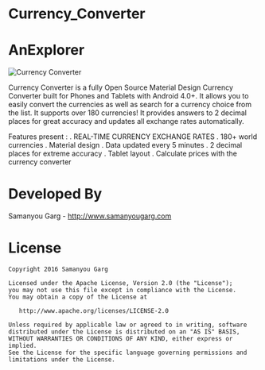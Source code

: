 # Currency_Converter

AnExplorer
==========
![Currency Converter](https://github.com/samanyougarg/Currency_Converter/blob/master/screenshots.png)

Currency Converter is a fully Open Source Material Design Currency Converter built for Phones and Tablets with Android 4.0+. It allows you to easily convert the currencies as well as search for a currency choice from the list. It supports over 180 currencies! It provides answers to 2 decimal places for great accuracy and updates all exchange rates automatically.

Features present :
. REAL-TIME CURRENCY EXCHANGE RATES
. 180+ world currencies
. Material design
. Data updated every 5 minutes
. 2 decimal places for extreme accuracy
. Tablet layout
. Calculate prices with the currency converter

Developed By
============

Samanyou Garg - <http://www.samanyougarg.com>


License
=======

    Copyright 2016 Samanyou Garg

    Licensed under the Apache License, Version 2.0 (the "License");
    you may not use this file except in compliance with the License.
    You may obtain a copy of the License at

       http://www.apache.org/licenses/LICENSE-2.0

    Unless required by applicable law or agreed to in writing, software
    distributed under the License is distributed on an "AS IS" BASIS,
    WITHOUT WARRANTIES OR CONDITIONS OF ANY KIND, either express or implied.
    See the License for the specific language governing permissions and
    limitations under the License.





[1]: https://play.google.com/store/apps/details?id=com.appisode.currencyconverter
